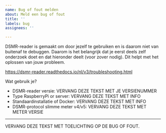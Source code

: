 ```yaml
---
name: Bug of fout melden
about: Meld een bug of fout
title: ''
labels: bug
assignees: ''

---
```


DSMR-reader is gemaakt om door jezelf te gebruiken en is daarom niet van buitenaf te debuggen. Daarom is het belangrijk dat je eerst deels zelf onderzoek doet en dat hieronder deelt (voor zover nodig). Dit helpt met het oplossen van jouw probleem. 

https://dsmr-reader.readthedocs.io/nl/v3/troubleshooting.html

Wat gebruik je?
- DSMR-reader versie:   VERVANG DEZE TEKST MET JE VERSIENUMMER
- Type RaspberryPi or server:   VERVANG DEZE TEKST MET INFO
- Standaardinstallatie of Docker:   VERVANG DEZE TEKST MET INFO
- DSMR-protocol slimme meter v4/v5:   VERVANG DEZE TEKST MET METER VERSIE

---

VERVANG DEZE TEKST MET TOELICHTING OP DE BUG OF FOUT.
